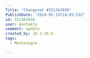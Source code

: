 ```yaml
---
Title: "Changeset #151363038"
PublishDate: "2024-05-15T14:03:53Z"
id: 151363038
user: kentakta
comment: update
created_by: iD 2.29.0
tags:
  - Montenegro

---
```

